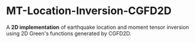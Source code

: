 # MT-Location-Inversion-CGFD2D

A **2D implementation** of earthquake location and moment tensor inversion using 2D Green's functions generated by CGFD2D.

